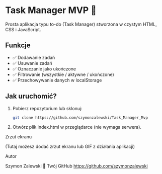 # Task Manager MVP 📝

Prosta aplikacja typu to-do (Task Manager) stworzona w czystym HTML, CSS i JavaScript.

## Funkcje

- ✅ Dodawanie zadań
- ✅ Usuwanie zadań
- ✅ Oznaczanie jako ukończone
- ✅ Filtrowanie (wszystkie / aktywne / ukończone)
- ✅ Przechowywanie danych w localStorage

## Jak uruchomić?

1. Pobierz repozytorium lub sklonuj:
   ```bash
   git clone https://github.com/szymonzalewski/Task_Manager_Mvp

2. Otwórz plik index.html w przeglądarce (nie wymaga serwera).

Zrzut ekranu

(Tutaj możesz dodać zrzut ekranu lub GIF z działania aplikacji)

Autor

Szymon Zalewski
🔗 Twój GitHub https://github.com/szymonzalewski
